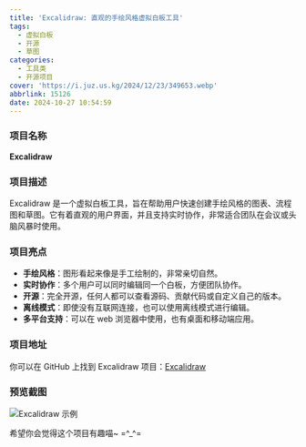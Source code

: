 ```yaml
---
title: 'Excalidraw: 直观的手绘风格虚拟白板工具'
tags:
  - 虚拟白板
  - 开源
  - 草图
categories:
  - 工具类
  - 开源项目
cover: 'https://i.juz.us.kg/2024/12/23/349653.webp'
abbrlink: 15126
date: 2024-10-27 10:54:59
---
```


### 项目名称
**Excalidraw**

### 项目描述
Excalidraw 是一个虚拟白板工具，旨在帮助用户快速创建手绘风格的图表、流程图和草图。它有着直观的用户界面，并且支持实时协作，非常适合团队在会议或头脑风暴时使用。

### 项目亮点
- **手绘风格**：图形看起来像是手工绘制的，非常亲切自然。
- **实时协作**：多个用户可以同时编辑同一个白板，方便团队协作。
- **开源**：完全开源，任何人都可以查看源码、贡献代码或自定义自己的版本。
- **离线模式**：即使没有互联网连接，也可以使用离线模式进行编辑。
- **多平台支持**：可以在 web 浏览器中使用，也有桌面和移动端应用。

### 项目地址
你可以在 GitHub 上找到 Excalidraw 项目：[Excalidraw](https://github.com/excalidraw/excalidraw)

### 预览截图
![Excalidraw 示例](https://camo.githubusercontent.com/6ec32694af5608860f01a5ca63d55ea6f28eaa3caec10e0cb86d9d1936c43bf4/68747470733a2f2f657863616c69647261772e6e7963332e63646e2e6469676974616c6f6365616e7370616365732e636f6d2f67697468756225324670726f647563745f73686f77636173652e706e67)

希望你会觉得这个项目有趣喵~ =^_^=